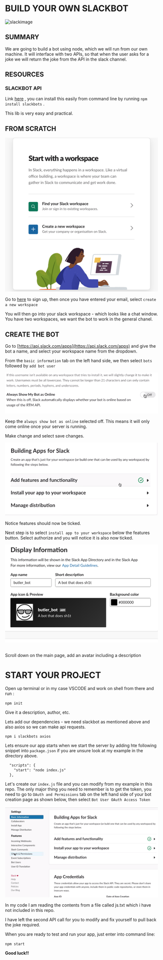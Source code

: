 # BUILD YOUR OWN SLACKBOT 


![slackimage](https://www.uctoday.com/wp-content/uploads/2017/04/slack-review-team-collaboration-software.jpg)


## SUMMARY 

We are going to build a bot using node, which we will run from our own machine. It will interface with two APIs, so that when the user asks for a joke we will return the joke from the API in the slack channel.


## RESOURCES

### SLACKBOT API

Link [here](https://github.com/mishk0/slack-bot-api) , you can install this easily from command line by running `npm install slackbots` . 

This lib is very easy and practical.


## FROM SCRATCH 

![workspace](images/ws.png)

Go to [here](https://slack.com) to sign up, then once you have entered your email, select `create a new workspace` 

You will then go into your slack workspace - which looks like a chat window. You have two workspaces, we want the bot to work in the general chanel. 

## CREATE THE BOT

Go to [https://api.slack.com/apps](https://api.slack.com/apps) and give the bot a name, and select your workspace name from the dropdown. 

From the `basic information` tab on the left hand side, we then select `bots` followed by `add bot user`

![online](images/online.png)

Keep the `always show bot as online` selected off. This means it will only come online once your server is running. 

Make change and select save changes. 

![features](images/features.png)

Notice features should now be ticked. 

Next step is to select `install app to your workspace` below the features button.  Select authorize and you will notice it is also now ticked. 
<br>

![features](images/info.png)
<br><br>

Scroll down on the main page, add an avatar including a description 

# START YOUR PROJECT

Open up terminal or in my case VSCODE and work on shell from there and run : 


`npm init`

Give it a description, author, etc.

Lets add our dependencies - we need slackbot as mentioned above and also axios so we can make api requests.

```
npm i slackbots axios
```

Lets ensure our app starts when we start the server by adding hte following snippet into `package.json` if you are unsure look at my example in the directory above. 

```
  "scripts": {
    "start": "node index.js"
  },
```


Let's create our `index.js` file and you can modify from my example in this repo. The only major thing you need to remember is to get the token, you need to go to `OAuth and Permissions` tab on the left hand side of your bot creation page as shown below, then select `Bot User OAuth Access Token`

![features](images/OAuth.png)

In my code I am reading the contents from a file called js.txt which i have not included in this repo. 


I have left the second API call for you to modify and fix yourself to pull back the joke required. 


When you are ready to test and run your app, just enter into command line: 

`npm start`


**Good luck!!**
